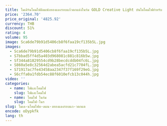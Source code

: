 ```yaml
---
title: โมเดิร์นโคมไฟติดผนังทองแดงรอบแก้วตกแต่งในร่ม GOLD Creative Light บันไดโคมไฟสําหรับห้องนั่งเล่นพื้นหลัง Corridor ห้องนอน
price: '2364.70'
price_original: '4825.92'
currency: THB
discount: 51%
rating: 4
volume: 95
image: Sca6de79b91d5406cb8f6faa19cf135b5L.jpg
images:
  - Sca6de79b91d5406cb8f6faa19cf135b5L.jpg
  - S7bbad5ff4d5a403d968081c881c816b5w.jpg
  - Sf344a81829554cd9b28becdcddb04fc6L.jpg
  - S860a5e8c32564d2abea5acfd21c7704fL.jpg
  - S71917ac7fe43458aa2347f37f169f29eG.jpg
  - S6cffa0a1fdb54ec88f6010efcb13c044h.jpg
video: ''
categories:
  - name: ไฟและโคมไฟ
    slug: ไฟและโคมไฟ
  - name: โคมไฟ ในร่ม
    slug: โคมไฟ-ในร
slug: โมเด-นโคมไฟต-ดผน-งทองแดงรอบแก-วตกแต
encode: oDypkfk
lang: th
---
```

  